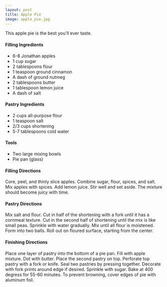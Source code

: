 ```yaml
---
layout: post
title: Apple Pie
image: apple_pie.jpg
---
```


This apple pie is the best you'll ever taste. 


#### Filling Ingredients
- 6-8 Jonathan apples
- 1 cup sugar
- 2 tablespoons flour
- 1 teaspoon ground cinnamon
- A dash of ground nutmeg
- 2 tablespoons butter
- 1 tablespoon lemon juice
- A dash of salt
 
#### Pastry Ingredients
- 2 cups all-purpose flour
- 1 teaspoon salt
- 2/3 cups shortening
- 5-7 tablespoons cold water



#### Tools

- Two large mixing bowls
- Pie pan (glass)
 
#### Filling Directions

Core, peel, and thinly slice apples. Combine sugar, flour, spices, and salt. Mix apples with spices. Add lemon juice. Stir well and set aside. The mixture should become juicy with time.


#### Pastry Directions
Mix salt and flour. Cut in half of the shortening with a fork until it has a cornmeal texture. Cut in the second half of shortening until the mix is like small peas. Sprinkle with water gradually. Mix until all flour is moistened. Form into two balls. Roll out on floured surface, starting from the center.


#### Finishing Directions
Place one layer of pastry into the bottom of a pie pan. Fill with apple mixture. Dot with butter. Place the second pastry on top.  Perforate top pastry with a fork or knife. Seal two pastries by pressing together. Decorate with fork prints around edge if desired. Sprinkle with sugar. Bake at 400 degress for 55-60 minutes. To prevent browning, cover edges of pie with aluminum foil. 
